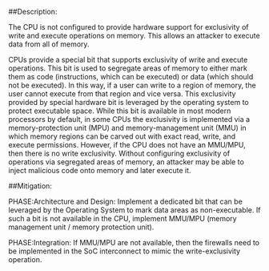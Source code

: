##Description:

The CPU is not configured to provide hardware support for exclusivity of write and execute operations on memory. This allows an attacker to execute data from all of memory.

CPUs provide a special bit that supports exclusivity of write and execute operations. This bit is used to segregate areas of memory to either mark them as code (instructions, which can be executed) or data (which should not be executed). In this way, if a user can write to a region of memory, the user cannot execute from that region and vice versa. This exclusivity provided by special hardware bit is leveraged by the operating system to protect executable space. While this bit is available in most modern processors by default, in some CPUs the exclusivity is implemented via a memory-protection unit (MPU) and memory-management unit (MMU) in which memory regions can be carved out with exact read, write, and execute permissions. However, if the CPU does not have an MMU/MPU, then there is no write exclusivity. Without configuring exclusivity of operations via segregated areas of memory, an attacker may be able to inject malicious code onto memory and later execute it.

##Mitigation:


PHASE:Architecture and Design:
Implement a dedicated bit that can be leveraged by the Operating System to mark data areas as non-executable. If such a bit is not available in the CPU, implement MMU/MPU (memory management unit / memory protection unit).

PHASE:Integration:
If MMU/MPU are not available, then the firewalls need to be implemented in the SoC interconnect to mimic the write-exclusivity operation.

